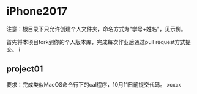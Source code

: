 # iPhone2017

注意：根目录下只允许创建个人文件夹，命名方式为"学号+姓名"，见示例。

首先将本项目fork到你的个人版本库，完成每次作业后通过pull request方式提交。
i
## project01

要求：完成类似MacOS命令行下的cal程序，10月11日前提交代码。
xcxcx
